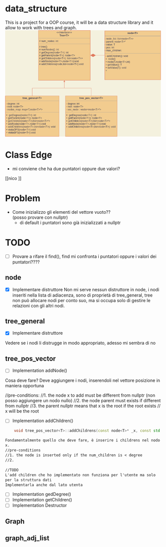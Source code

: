 # data_structure
This is a project for a OOP course, it will be a data structure library and it allow to work with trees and graph.
![Class diagram](data_structure.drawio.png)
# Class Edge
* mi conviene che ha due puntatori oppure due valori? 

[[nico ]]
# Problem 

* Come inizializzo gli elementi del vettore vuoto??  
    (posso provare con nullptr)
    * di default i puntatori sono già inizializzati a nullptr

# TODO 

- [ ] Provare a rifare il find(), find mi confronta i puntatori oppure i valori dei puntatori????


## node 

- [X] Implementare distruttore
    Non mi serve nessun distruttore in node, i nodi inseriti nella lista di adiacenza, sono di proprietà 
    di tree_general, tree non può allocare nodi per conto suo, ma si occupa solo di gestire le relazioni 
    con gli altri nodi. 


## tree_general 

- [X] Implementare distruttore 


Vedere se i nodi li distrugge in modo appropriato, adesso mi sembra di no


## tree_pos_vector

- [ ] Implementation addNode()

Cosa deve fare? 
Deve aggiungere i nodi, inserendoli nel vettore posizione in maniera opportuna

//pre-conditions: 
    //1. the node x to add must be different from nullptr (non posso aggiungere un nodo nullo)
    //2. the node parent must exists if different from nullptr 
    //3. the parent nullptr means that x is the root if the root exists
    //   x will be the root 

    
- [ ] Implementation addChildren()
```cpp
    void tree_pos_vector<T>::addChildrens(const node<T>* _x, const std::list<node<T>> _childrens);
```

    Fondamentalmente quello che deve fare, è inserire i childrens nel nodo x.
    //pre-conditions
    //1. the node is inserted only if the num_children is < degree 
    //2. 
    
    //TODO 
    L'add children che ho implementato non funziona per l'utente ma solo per la struttura dati
    Implementarla anche dal lato utenta





- [ ] Implementation gedDegree()
- [ ] Implementation getChildren()
- [ ] Implementation Destructor

## Graph 


## graph_adj_list



